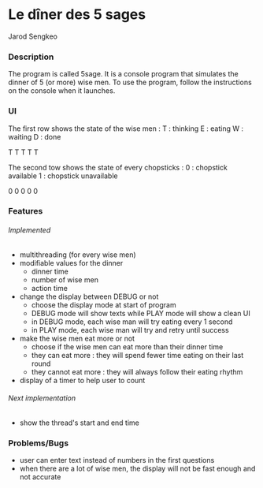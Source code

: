 # Le dîner des 5 sages
Jarod Sengkeo

### Description
The program is called 5sage. It is a console program that simulates the dinner of 5 (or more) wise men.
To use the program, follow the instructions on the console when it launches.

### UI
The first row shows the state of the wise men :
T : thinking
E : eating
W : waiting
D : done

  T  T  T  T  T

The second tow shows the state of every chopsticks :
0 : chopstick available
1 : chopstick unavailable

0  0  0  0  0


### Features
###### Implemented
- multithreading (for every wise men)
- modifiable values for the dinner
	- dinner time
	- number of wise men
	- action time
- change the display between DEBUG or not
	- choose the display mode at start of program
	- DEBUG mode will show texts while PLAY mode will show a clean UI
	- in DEBUG mode, each wise man will try eating every 1 second
	- in PLAY mode, each wise man will try and retry until success
- make the wise men eat more or not
	- choose if the wise men can eat more than their dinner time
	- they can eat more : they will spend fewer time eating on their last round
	- they cannot eat more : they will always follow their eating rhythm
- display of a timer to help user to count

###### Next implementation
- show the thread's start and end time

### Problems/Bugs
- user can enter text instead of numbers in the first questions
- when there are a lot of wise men, the display will not be fast enough and not accurate